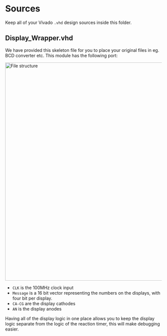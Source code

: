 # Sources

Keep all of your Vivado `.vhd` design sources inside this folder.

## Display_Wrapper.vhd
We have provided this skeleton file for you to place your original files in eg. BCD converter etc.
This module has the following port: 

<img alt="File structure" src="https://storage.googleapis.com/enle373students/display-wrapper-port.png" width="700" height="auto"/>

-   `CLK` is the 100MHz clock input
-   `Message` is a 16 bit vector representing the numbers on the displays, with four bit per display.
-   `CA-CG` are the display cathodes
-   `AN` is the display anodes

Having all of the display logic in one place allows you to keep the display logic separate from the logic of the
reaction timer, this will make debugging easier.